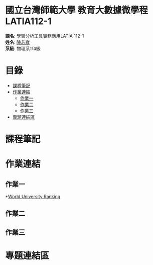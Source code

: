 # 國立台灣師範大學 教育大數據微學程 LATIA112-1
**課名**: 學習分析工具實務應用LATIA 112-1  
**姓名**: [陳芯崴](https://github.com/HsinWei-Chen/LATIA112-1.git)  
**系級**: 物理系114級  

# **目錄**
* [課程筆記](#課程筆記)
* [作業連結](#作業連結)
  + [作業一](#作業一)
  + [作業二](#作業二)
  + [作業三](#作業三)
* [專題連結區](#專題連結區)
# **課程筆記**
# **作業連結**
## **作業一**
*[World University Ranking]()
## **作業二**
## **作業三**
# **專題連結區**
